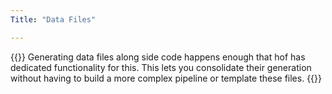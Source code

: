 ```yaml
---
Title: "Data Files"

---
```


{{<lead>}}
Generating data files along side code happens enough
that hof has dedicated functionality for this.
This lets you consolidate their generation without
having to build a more complex pipeline or
template these files.
{{</lead>}}


